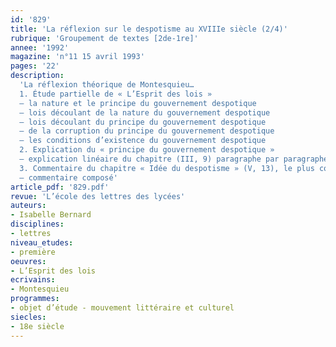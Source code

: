 ```yaml
---
id: '829'
title: 'La réflexion sur le despotisme au XVIIIe siècle (2/4)'
rubrique: 'Groupement de textes [2de-1re]'
annee: '1992'
magazine: 'n°11 15 avril 1993'
pages: '22'
description: 
  'La réflexion théorique de Montesquieu…
  1. Étude partielle de « L’Esprit des lois »
  – la nature et le principe du gouvernement despotique
  – lois découlant de la nature du gouvernement despotique
  – lois découlant du principe du gouvernement despotique
  – de la corruption du principe du gouvernement despotique
  – les conditions d’existence du gouvernement despotique
  2. Explication du « principe du gouvernement despotique »
  – explication linéaire du chapitre (III, 9) paragraphe par paragraphe
  3. Commentaire du chapitre « Idée du despotisme » (V, 13), le plus court de « L’Esprit des lois »
  – commentaire composé'
article_pdf: '829.pdf'
revue: 'L’école des lettres des lycées'
auteurs:
- Isabelle Bernard
disciplines:
- lettres
niveau_etudes:
- première
oeuvres:
- L’Esprit des lois
ecrivains:
- Montesquieu
programmes:
- objet d’étude - mouvement littéraire et culturel
siecles:
- 18e siècle
---
```

